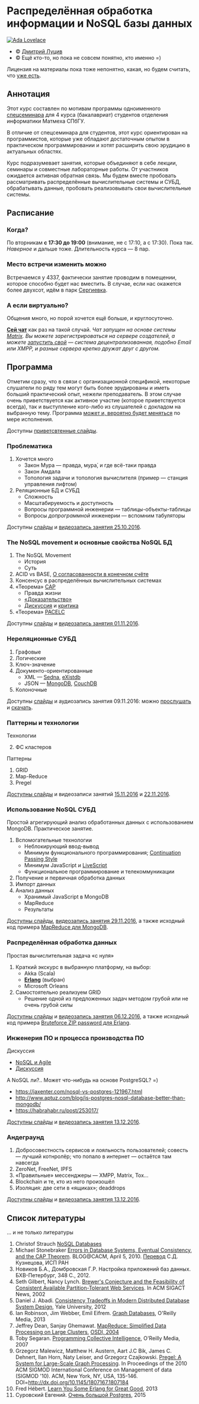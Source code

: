 <!-- -*- coding: utf-8 -*- -->

# Распределённая обработка информации и NoSQL базы данных

[![Ada Lovelace](resources/Ada-18-396x480.jpg)](https://en.wikipedia.org/wiki/Ada_Lovelace)

<!-- © [Высшая инженерная школа «Авалон»](http://www.avalon.ru/) \ -->
<!-- © [ООО «Ланит-Терком»](http://lanit-tercom.com/) \ -->
<!-- © [ФГАОУ ВО СПбПУ](http://spbstu.ru/) \ -->

* © [Дмитрий Луцив](http://dluciv.name/)
* © Ещё кто-то, но пока не совсем понятно, кто именно =)

Лицензия на материалы пока тоже непонятно, какая, но будем считать, что [уже есть](LICENSE.md).

## Аннотация

Этот курс составлен по мотивам программы одноименного [спецсеминара](http://edu.dluciv.name/Home/distrinfproc) для 4 курса (бакалавриат) студентов отделения информатики Матмеха СПбГУ.

В отличие от спецсеминара для студентов, этот курс ориентирован на программистов, которые уже обладают достаточным опытом в практическом программировании и хотят расширить свою эрудицию в актуальных областях.

Курс подразумевает занятия, которые объединяют в себе лекции, семинары и совместные лабораторные работы. От участников ожидается активная обратная связь. Мы будем вместе пробовать рассматривать распределённые вычислительные системы и СУБД, обрабатывать данные, пробовать реализовывать свои вычислительные системы.

## Расписание

### Когда?
По вторникам **с 17:30 до 19:00** (внимание, не с 17:10, а с 17:30). Пока так. *Наверное* и дальше тоже. Длительность курса — 8 пар.

### Место встречи изменить можно
Встречаемся у 4337, фактически занятие проводим в помещении, которое способно будет нас вместить. В случае, если нас окажется более двухсот, идём в парк [Сергиевка](https://ru.wikipedia.org/wiki/%D0%A1%D0%B5%D1%80%D0%B3%D0%B8%D0%B5%D0%B2%D0%BA%D0%B0_(%D0%B4%D0%B2%D0%BE%D1%80%D1%86%D0%BE%D0%B2%D0%BE-%D0%BF%D0%B0%D1%80%D0%BA%D0%BE%D0%B2%D1%8B%D0%B9_%D0%B0%D0%BD%D1%81%D0%B0%D0%BC%D0%B1%D0%BB%D1%8C)).

### А если виртуально?
Общения много, но порой хочется ещё больше, и круглосуточно.

[**Сей чат**](https://riot.im/app/#/room/#lt-nosql:matrix.org) как раз на такой случай. *Чат запущен на основе системы [Matrix](http://matrix.org/). Вы можете зарегистрироваться на сервере создателей, а можете [запустить свой](https://github.com/matrix-org/synapse/blob/master/README.rst) — система децентрализованная, подобно Email или XMPP, и разные сервера крепко дружат друг с другом.*

## Программа

Отметим сразу, что в связи с организационной спецификой, некоторые слушатели по ряду тем могут быть более эрудированы и иметь больший практический опыт, нежели преподаватель. В этом случае очень приветствуется как активное участие (которое приветствуется всегда), так и выступление кого-либо из слушателей с докладом на выбранную тему.
Программа [может и, вероятно будет меняться](https://en.wikipedia.org/wiki/Self-modifying_code) по мере исполнения.

Доступны [приветсвтенные слайды](https://dluciv.github.io/nosql-intro-course/slides/00-Hello).

### Проблематика

1. Хочется много
    * Закон Мура — правда, мура́, и где всё-таки правда
    * Закон Амдала
    * Топология задачи и топология вычислителя (пример — станция управления лифтом)
2. Реляционные БД и СУБД
    * Сложность
    * Масштабируемость и доступность
    * Вопросы программной инженерии — таблицы-объекты-таблицы
    * Вопросы *допрограммной* инженерии — вспомним табуляторы

Доступны [слайды](https://dluciv.github.io/nosql-intro-course/slides/01-Problematics) и [видеозапись занятия 25.10.2016](https://youtu.be/qHFYgicOI1o).

### The NoSQL movement и основные свойства NoSQL БД
1. The NoSQL Movement
    * История
    * Суть
2. ACID vs BASE, [О согласованности в конечном счёте](http://citforum.ru/gazeta/154/)
3. Консенсус в распределённых вычислительных системах
4. «Теорема» [CAP](https://en.wikipedia.org/wiki/CAP_theorem)
    * Правда жизни
    * [«Доказательство»](http://mwhittaker.github.io/2014/08/16/illustrated-proof-cap-theorem/)
    * [Дискуссия](http://citforum.ru/gazeta/154/) и [критика](https://arxiv.org/abs/1509.05393)
5. «Теорема» [PACELC](https://en.wikipedia.org/wiki/PACELC_theorem)

Доступны [слайды](https://dluciv.github.io/nosql-intro-course/slides/02-NoSQL_Movement_CAP_PACELC) и [видеозапись занятия 01.11.2016](https://youtu.be/6tAG-OexfQI).

### Нереляционные СУБД
1. Графовые
2. Логические
3. Ключ-значение
4. Документо-ориентированные
    * XML — [Sedna](http://sedna.org/), [eXistdb](http://exist-db.org/exist/apps/homepage/index.html)
    * JSON — [MongoDB](https://www.mongodb.com/), [CouchDB](http://couchdb.apache.org/)
5. Колоночные

Доступны [слайды](https://dluciv.github.io/nosql-intro-course/slides/03-NonRelOverview) и аудиозапись занятия 09.11.2016:
можно [прослушать](https://dluciv.github.io/nosql-intro-course/resources/recordings/recordings.html#arec-2016-11-08) и
[скачать](https://dluciv.github.io/nosql-intro-course/resources/recordings/2016-11-08_nosql-recording.opus.ogg).

### Паттерны и технологии

Технологии

2. ФС кластеров

Паттерны

1. GRID
2. Map-Reduce
3. Pregel

[Доступны слайды](https://dluciv.github.io/nosql-intro-course/slides/04-Techs_and_Patterns/) и видеозаписи занятий [15.11.2016](https://youtu.be/seERreFTyE4) и [22.11.2016](https://youtu.be/_8_iQTsjnPc).

### Использование NoSQL СУБД
Простой агрегирующий анализ обработанных данных с использованием MongoDB. Практическое занятие.

1. Вспомогательные технологии
    * Неблокирующий ввод-вывод
    * Минимум функционального программирования; [Continuation Passing Style](https://en.wikipedia.org/wiki/Continuation-passing_style)
    * Минимум JavaScript и [LiveScript](http://livescript.net/)
    * Функциональное программирование и телекоммуникации
2. Получение и первичная обработка данных
3. Импорт данных
4. Анализ данных
    * Хранимый JavaScript в MongoDB
    * MapReduce
    * Результаты

[Доступны слайды](https://dluciv.github.io/nosql-intro-course/slides/05-Distributed_Envs/), [видеозапись занятия 29.11.2016](https://youtu.be/tTegYDg3xjs?list=PLL0gqPNT01DYjMD_hD-hQE5qErwFzopPE),
а также исходный код примера [MapReduce для MongoDB](https://github.com/dluciv/nosql-intro-course/tree/master/resources/samples/iichan-slang).

### Распределённая обработка данных
Простая вычислительная задача «с нуля»

1. Краткий экскурс в выбранную платформу, на выбор:
    * Akka (Scala)
    * **[Erlang](https://youtu.be/xrIjfIjssLE)** (выбран)
    * Microsoft Orleans
2. Самостоятельно реализуем GRID
    * Решение одной из предложенных задач методом грубой или не очень грубой силы

[Доступны слайды](https://dluciv.github.io/nosql-intro-course/slides/05-Distributed_Envs/) и [видеозапись занятия 06.12.2016](https://youtu.be/sG_Ns6ijmQs?list=PLL0gqPNT01DYjMD_hD-hQE5qErwFzopPE),
а также исходный код примера [Bruteforce ZIP password для Erlang](https://github.com/dluciv/nosql-intro-course/tree/master/resources/samples/erlang-zip).


### Инженерия ПО и процесса производства ПО

Дискуссия

* [NoSQL и Agile](https://www.mongodb.com/agile-development)
* [Дискуссия](http://www.dbta.com/BigDataQuarterly/Articles/The-Emerging-Agile-Data-Architecture-NoSQL-Hadoop-and-Beyond-113936.aspx)

А NoSQL ли?.. Может что-нибудь на основе PostgreSQL? =)

* https://jaxenter.com/nosql-vs-postgres-121967.html
* http://www.aptuz.com/blog/is-postgres-nosql-database-better-than-mongodb/
* https://habrahabr.ru/post/253017/

[Доступны слайды](https://dluciv.github.io/nosql-intro-course/slides/06-Software_Engineering/) и [видеозапись занятия 13.12.2016](https://youtu.be/v9FVAJwUso4?t=27m16s).

### Андеграунд

1. Добросовестность сервисов и лояльность пользователей; совесть — лучший котнролёр; что попало в интернет — остаётся там навсегда
2. ZeroNet, FreeNet, IPFS
3. «Правильные» мессенджеры — XMPP, Matrix, Tox...
4. Blockchain и те, кто из него произошёл
5. Изоляция: две сети в «ящиках»; deaddrops

[Доступны слайды](https://dluciv.github.io/nosql-intro-course/slides/07-Underground/) и [видеозапись занятия 13.12.2016](https://youtu.be/v9FVAJwUso4?t=52m45s).


## Список литературы

... и не только литературы

1.  Christof Strauch [NoSQL Databases](http://www.christof-strauch.de/nosqldbs.pdf)
2.  Michael Stonebraker [Errors in Database Systems, Eventual Consistency, and the CAP Theorem](http://cacm.acm.org/blogs/blog-cacm/83396-errors-in-database-systems-eventual-consistency-and-the-cap-theorem/fulltext#). BLOG@CACM, April 5, 2010.
    [Перевод](http://citforum.ru/gazeta/154/) С.Д. Кузнецова, ИСП РАН
3.  Новиков Б.А., Домбровская Г.Р. Настройка приложений баз данных. БХВ-Петербург, 348 С., 2012.
4.  Seth Gilbert, Nancy Lynch. [Brewer's Conjecture and the Feasibility of Consistent Available Partition-Tolerant Web Services](http://citeseerx.ist.psu.edu/viewdoc/summary?doi=10.1.1.20.1495). In ACM SIGACT News, 2002
5.  Daniel J. Abadi. [Consistency Tradeoffs in Modern Distributed Database System Design](http://cs-www.cs.yale.edu/homes/dna/papers/abadi-pacelc.pdf), Yale University, 2012
6.  Ian Robinson, Jim Webber, Emil Eifrem. [Graph Databases](http://graphdatabases.com/), O'Reilly Media, 2013
7.  Jeffrey Dean, Sanjay Ghemawat. [MapReduce: Simplified Data Processing on Large Clusters](http://static.googleusercontent.com/media/research.google.com/es/us/archive/mapreduce-osdi04.pdf), [OSDI, 2004](https://www.usenix.org/legacy/event/osdi04/)
8.  Toby Segaran. [Programming Collective Intelligence](http://shop.oreilly.com/product/9780596529321.do), O'Reilly Media, 2007
9.  Grzegorz Malewicz, Matthew H. Austern, Aart J.C Bik, James C. Dehnert, Ilan Horn, Naty Leiser, and Grzegorz Czajkowski. [Pregel: A System for Large-Scale Graph Processing](https://kowshik.github.io/JPregel/pregel_paper.pdf). In Proceedings of the 2010 ACM SIGMOD International Conference on Management of data (SIGMOD '10). ACM, New York, NY, USA, 135-146. DOI=http://dx.doi.org/10.1145/1807167.1807184
10.  Fred Hébert. [Learn You Some Erlang for Great Good](http://learnyousomeerlang.com/), 2013
11. Суровский Евгений. [Очень большой Postgres](https://habrahabr.ru/post/253017/), 2015
